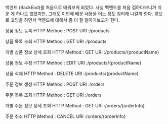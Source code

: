 백엔드 (BackEnd)를 처음으로 배워보게 되었다. 사실 백엔드를 처음 접하다보니까 쉬운 게 하나도 없었지만, 그래도 이번에 배운 내용을 어느 정도 정리해 나갈까 한다. 앞으로 코딩을 하면서 백엔드에 대해서 좀 더 잘 알아가보고자 한다.

상품 정보 등록
HTTP Method : POST
URI :/products

상품 목록 조회
HTTP Method : GET
URI :/products

개별 상품 정보 상세 조회
HTTP Method : GET
URI :/products/{productName}

상품 정보 수정
HTTP Method : EDIT
URI :/products/{productName}

상품 삭제
HTTP Method : DELETE
URI :/products/{productName}

주문 정보 생성
HTTP Method : POST
URI :/orders

주문 목록 조회
HTTP Method : GET
URI :/orders

개별 주문 정보 상세 조회
HTTP Method : GET
URI :/orders/{orderInfo}

주문 취소
HTTP Method : CANCEL
URI :/orders/{orderInfo}

